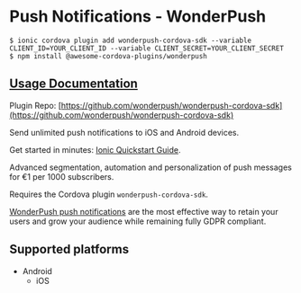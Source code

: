 # Push Notifications - WonderPush

```text
$ ionic cordova plugin add wonderpush-cordova-sdk --variable CLIENT_ID=YOUR_CLIENT_ID --variable CLIENT_SECRET=YOUR_CLIENT_SECRET 
$ npm install @awesome-cordova-plugins/wonderpush
```

## [Usage Documentation](https://danielsogl.gitbook.io/awesome-cordova-plugins/plugins/wonderpush/)

Plugin Repo: [https://github.com/wonderpush/wonderpush-cordova-sdk](https://github.com/wonderpush/wonderpush-cordova-sdk)

Send unlimited push notifications to iOS and Android devices.

Get started in minutes: [Ionic Quickstart Guide](https://docs.wonderpush.com/docs/ionic-quickstart).

Advanced segmentation, automation and personalization of push messages for €1 per 1000 subscribers.

Requires the Cordova plugin `wonderpush-cordova-sdk`.

[WonderPush push notifications](https://www.wonderpush.com) are the most effective way to retain your users and grow your audience while remaining fully GDPR compliant.

## Supported platforms

* Android
  * iOS

